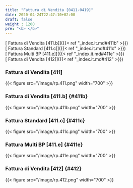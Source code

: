 ```yaml
---
title: "Fattura di Vendita [0411-0419]"
date: 2020-04-24T22:47:10+02:00
draft: false
weight : 1200
pre: "<b> </b>"
---
```


[ Fattura di Vendita [411.b]]({{< ref "_index.it.md#411b" >}})<br>
[ Fattura Standard [411.c]]({{< ref "_index.it.md#411c" >}})<br>
[ Fattura Multi BP [411.e]]({{< ref "_index.it.md#411e" >}})<br>
[ Fattura di Vendita [412]]({{< ref "_index.it.md#412" >}})<br>

### Fattura di Vendita [411]
{{< figure src="/image/rp.411.png"  width="700"  >}}
### Fattura di Vendita [411.b] {#411b}
{{< figure src="/image/rp.411b.png"  width="700"  >}}
### Fattura Standard [411.c] {#411c}
{{< figure src="/image/rp.411c.png"  width="700"  >}}
### Fattura Multi BP [411.e] {#411e}
{{< figure src="/image/rp.411e.png"  width="700"  >}}
### Fattura di Vendita [412] {#412}
{{< figure src="/image/rp.412.png"  width="700"  >}}
